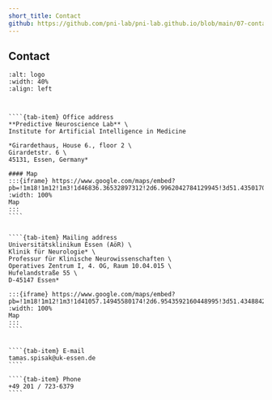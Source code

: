 ```yaml
---
short_title: Contact
github: https://github.com/pni-lab/pni-lab.github.io/blob/main/07-contact.md
---
```


## Contact


```{image} figures/logo_text_blue.png
:alt: logo
:width: 40%
:align: left
```


`````{tab-set}


````{tab-item} Office address
**Predictive Neuroscience Lab** \
Institute for Artificial Intelligence in Medicine

*Girardethaus, House 6., floor 2 \
Girardetstr. 6 \
45131, Essen, Germany*

#### Map
:::{iframe} https://www.google.com/maps/embed?pb=!1m18!1m12!1m3!1d46836.36532897312!2d6.9962042784129945!3d51.435017045411136!2m3!1f0!2f0!3f0!3m2!1i1024!2i768!4f13.1!3m3!1m2!1s0x47b8c329c63aa22d%3A0x31890a9e785030ce!2sGirardetstra%C3%9Fe%206%2C%2045131%20Essen!5e0!3m2!1sen!2sde!4v1698768765874!5m2!1sen!2sde
:width: 100%
Map
:::
````


````{tab-item} Mailing address
Universitätsklinikum Essen (AöR) \
Klinik für Neurologie* \
Professur für Klinische Neurowissenschaften \
Operatives Zentrum I, 4. OG, Raum 10.04.015 \
Hufelandstraße 55 \
D-45147 Essen*

:::{iframe} https://www.google.com/maps/embed?pb=!1m18!1m12!1m3!1d41057.14945580174!2d6.9543592160448995!3d51.43488427030713!2m3!1f0!2f0!3f0!3m2!1i1024!2i768!4f13.1!3m3!1m2!1s0x47b8c2dfd089cae5%3A0x287a784f6655bc67!2sEssen%20University%20Hospital!5e0!3m2!1sen!2sde!4v1698768669532!5m2!1sen!2sde
:width: 100%
Map
:::
````


````{tab-item} E-mail
tamas.spisak@uk-essen.de
````

````{tab-item} Phone
+49 201 / 723-6379
````
